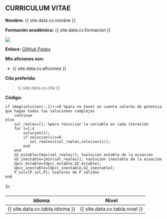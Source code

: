 ## CURRICULUM VITAE

**Nombre:** {{ site.data.cv.nombre }}

**Formación académica:** {{ site.data.cv.formacion }}

<img src= "https://tmssl.akamaized.net/images/foto/normal/lionel-messi-ballon-dor-2019-1592819026-41968.jpg" />

**Enlace:** [GitHub Pages](https://pages.github.com/)

**Mis aficiones son:**
* {{ site.data.cv.aficiones }}

**Cita preferida:**
> {{ site.data.cv.cita }}

**Código:**

    if imag(solucion(:,1))~=0 %para no tener en cuenta valores de potencia que hagan todas las soluciones complejas
        continue
    else
        sol_reales=[]; %para reiniciar la variable en cada iteración
        for i=1:4    
            solucion(i);
            if solucion(i)>=0
               sol_reales=[sol_reales,solucion(i)];
            end
        end
        U2_estable=[max(sol_reales)]; %solución estable de la ecuación
        U2_inestable=[min(sol_reales)]; %solución inestable de la ecuación
        Upcc_estable=[Upcc_estable,U2_estable];
        Upcc_inestable=[Upcc_inestable,U2_inestable];
        P_sol=[P_sol,P]; %valores de P válidos
    end

:+1:

| Idioma | Nivel |
| ------------- | ------------- |
| {{ site.data.cv.tabla.idioma }} | {{ site.data.cv.tabla.nivel }} |

